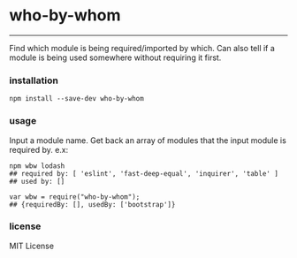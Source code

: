 # who-by-whom
---
Find which module is being required/imported by which. Can also tell if a module is being used somewhere without requiring it first.
    
### installation
	npm install --save-dev who-by-whom

### usage
Input a module name. Get back an array of modules that the input module is required by. e.x:
	
    npm wbw lodash
    ## required by: [ 'eslint', 'fast-deep-equal', 'inquirer', 'table' ]
    ## used by: []
    
    var wbw = require("who-by-whom");
	## {requiredBy: [], usedBy: ['bootstrap']}
    
    
### license
MIT License
